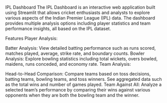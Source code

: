 IPL Dashboard
The IPL Dashboard is an interactive web application built using Streamlit that allows cricket enthusiasts and analysts to explore various aspects of the Indian Premier League (IPL) data. The dashboard provides multiple analysis options including player statistics and team performance insights, all based on the IPL dataset.

Features
Player Analysis:

Batter Analysis: View detailed batting performance such as runs scored, matches played, average, strike rate, and boundary counts.
Bowler Analysis: Explore bowling statistics including total wickets, overs bowled, maidens, runs conceded, and economy rate.
Team Analysis:

Head-to-Head Comparison: Compare teams based on toss decisions, batting teams, bowling teams, and toss winners. See aggregated data such as the total wins and number of games played.
Team Against All: Analyze a selected team’s performance by comparing their wins against various opponents when they are both the bowling team and the winner.
